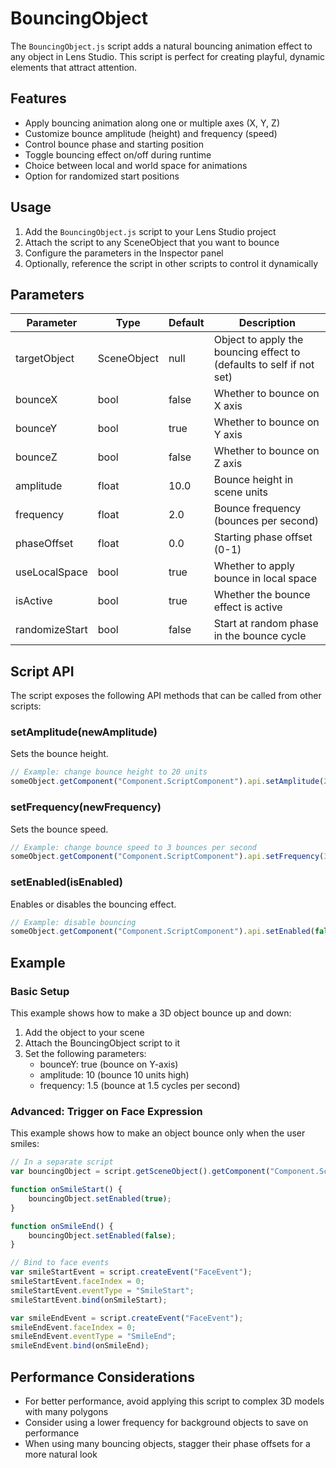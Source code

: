 # BouncingObject

The `BouncingObject.js` script adds a natural bouncing animation effect to any object in Lens Studio. This script is perfect for creating playful, dynamic elements that attract attention.

## Features

- Apply bouncing animation along one or multiple axes (X, Y, Z)
- Customize bounce amplitude (height) and frequency (speed)
- Control bounce phase and starting position
- Toggle bouncing effect on/off during runtime
- Choice between local and world space for animations
- Option for randomized start positions

## Usage

1. Add the `BouncingObject.js` script to your Lens Studio project
2. Attach the script to any SceneObject that you want to bounce
3. Configure the parameters in the Inspector panel
4. Optionally, reference the script in other scripts to control it dynamically

## Parameters

| Parameter | Type | Default | Description |
|------------|------|---------|-------------|
| targetObject | SceneObject | null | Object to apply the bouncing effect to (defaults to self if not set) |
| bounceX | bool | false | Whether to bounce on X axis |
| bounceY | bool | true | Whether to bounce on Y axis |
| bounceZ | bool | false | Whether to bounce on Z axis |
| amplitude | float | 10.0 | Bounce height in scene units |
| frequency | float | 2.0 | Bounce frequency (bounces per second) |
| phaseOffset | float | 0.0 | Starting phase offset (0-1) |
| useLocalSpace | bool | true | Whether to apply bounce in local space |
| isActive | bool | true | Whether the bounce effect is active |
| randomizeStart | bool | false | Start at random phase in the bounce cycle |

## Script API

The script exposes the following API methods that can be called from other scripts:

### setAmplitude(newAmplitude)
Sets the bounce height.

```javascript
// Example: change bounce height to 20 units
someObject.getComponent("Component.ScriptComponent").api.setAmplitude(20);
```

### setFrequency(newFrequency)
Sets the bounce speed.

```javascript
// Example: change bounce speed to 3 bounces per second
someObject.getComponent("Component.ScriptComponent").api.setFrequency(3);
```

### setEnabled(isEnabled)
Enables or disables the bouncing effect.

```javascript
// Example: disable bouncing
someObject.getComponent("Component.ScriptComponent").api.setEnabled(false);
```

## Example

### Basic Setup
This example shows how to make a 3D object bounce up and down:

1. Add the object to your scene
2. Attach the BouncingObject script to it
3. Set the following parameters:
   - bounceY: true (bounce on Y-axis)
   - amplitude: 10 (bounce 10 units high)
   - frequency: 1.5 (bounce at 1.5 cycles per second)

### Advanced: Trigger on Face Expression
This example shows how to make an object bounce only when the user smiles:

```javascript
// In a separate script
var bouncingObject = script.getSceneObject().getComponent("Component.ScriptComponent").api;

function onSmileStart() {
    bouncingObject.setEnabled(true);
}

function onSmileEnd() {
    bouncingObject.setEnabled(false);
}

// Bind to face events
var smileStartEvent = script.createEvent("FaceEvent");
smileStartEvent.faceIndex = 0;
smileStartEvent.eventType = "SmileStart";
smileStartEvent.bind(onSmileStart);

var smileEndEvent = script.createEvent("FaceEvent");
smileEndEvent.faceIndex = 0;
smileEndEvent.eventType = "SmileEnd";
smileEndEvent.bind(onSmileEnd);
```

## Performance Considerations

- For better performance, avoid applying this script to complex 3D models with many polygons
- Consider using a lower frequency for background objects to save on performance
- When using many bouncing objects, stagger their phase offsets for a more natural look 